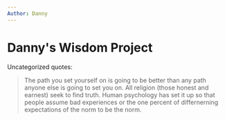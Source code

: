 ```yaml
---
Author: Danny
---
```


# Danny's Wisdom Project

Uncategorized quotes:
> The path you set yourself on is going to be better than any path anyone else is going to set you on.
> All religion (those honest and earnest) seek to find truth.
> Human psychology has set it up so that people assume bad experiences or the one percent of differnerning expectations of the norm to be the norm.
> 
